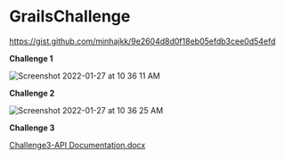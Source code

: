 # GrailsChallenge
https://gist.github.com/minhajkk/9e2604d8d0f18eb05efdb3cee0d54efd

**Challenge 1**

![Screenshot 2022-01-27 at 10 36 11 AM](https://user-images.githubusercontent.com/9956536/151295468-162790e5-f13d-46c5-a785-494e41bf138b.png)

**Challenge 2**

![Screenshot 2022-01-27 at 10 36 25 AM](https://user-images.githubusercontent.com/9956536/151295477-0b97809a-21f3-4751-9515-43f0bf179948.png)

**Challenge 3**

[Challenge3-API Documentation.docx](https://github.com/sajjadpm/GrailsChallenge/files/7947766/Challenge3-API.Documentation.docx)

